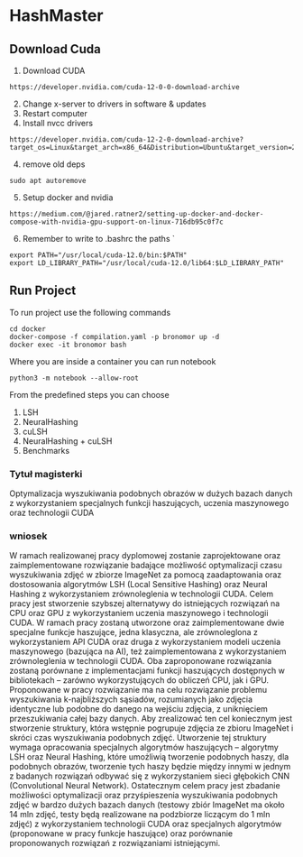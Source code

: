 # HashMaster

## Download Cuda

1. Download CUDA
```
https://developer.nvidia.com/cuda-12-0-0-download-archive
```
2. Change x-server to drivers in software & updates
3. Restart computer
3. Install nvcc drivers
```
https://developer.nvidia.com/cuda-12-2-0-download-archive?target_os=Linux&target_arch=x86_64&Distribution=Ubuntu&target_version=22.04
```
4. remove old deps
```
sudo apt autoremove
```

5. Setup docker and nvidia
```
https://medium.com/@jared.ratner2/setting-up-docker-and-docker-compose-with-nvidia-gpu-support-on-linux-716db95c0f7c
```

6. Remember to write to .bashrc the paths
`
```
export PATH="/usr/local/cuda-12.0/bin:$PATH"
export LD_LIBRARY_PATH="/usr/local/cuda-12.0/lib64:$LD_LIBRARY_PATH"
```

## Run Project

To run project use the following commands
```
cd docker
docker-compose -f compilation.yaml -p bronomor up -d
docker exec -it bronomor bash
```

Where you are inside a container you can run notebook
```
python3 -m notebook --allow-root
```

From the predefined steps you can choose
1. LSH
2. NeuralHashing
3. cuLSH
4. NeuralHashing + cuLSH
5. Benchmarks

###  Tytuł magisterki

Optymalizacja wyszukiwania podobnych obrazów w dużych bazach danych z wykorzystaniem specjalnych funkcji haszujących, uczenia maszynowego oraz technologii CUDA 

### wniosek

W ramach realizowanej pracy dyplomowej zostanie zaprojektowane oraz zaimplementowane rozwiązanie badające możliwość optymalizacji czasu wyszukiwania zdjęć w zbiorze ImageNet za pomocą zaadaptowania oraz dostosowania algorytmów LSH (Local Sensitive Hashing) oraz Neural Hashing z wykorzystaniem zrównoleglenia w technologii CUDA. Celem pracy jest stworzenie szybszej alternatywy do istniejących rozwiązań na CPU oraz GPU z wykorzystaniem uczenia maszynowego i technologii CUDA. W ramach pracy zostaną utworzone oraz zaimplementowane dwie specjalne funkcje haszujące, jedna klasyczna, ale zrównoleglona z wykorzystaniem API CUDA oraz druga z wykorzystaniem modeli uczenia maszynowego (bazująca na AI), też zaimplementowana z wykorzystaniem zrównoleglenia w technologii CUDA. Oba zaproponowane rozwiązania zostaną porównane z implementacjami funkcji haszujących dostępnych w bibliotekach – zarówno wykorzystujących do obliczeń CPU, jak i GPU. Proponowane w pracy rozwiązanie ma na celu rozwiązanie problemu wyszukiwania k-najbliższych sąsiadów, rozumianych jako zdjęcia identyczne lub podobne do danego na wejściu zdjęcia, z uniknięciem przeszukiwania całej bazy danych. Aby zrealizować ten cel koniecznym jest stworzenie struktury, która wstępnie pogrupuje zdjęcia ze zbioru ImageNet i skróci czas wyszukiwania podobnych zdjęć. Utworzenie tej struktury wymaga opracowania specjalnych algorytmów haszujących – algorytmy LSH oraz Neural Hashing, które umożliwią tworzenie podobnych haszy, dla podobnych obrazów, tworzenie tych haszy będzie między innymi w jednym z badanych rozwiązań odbywać się z wykorzystaniem sieci głębokich CNN (Convolutional Neural Network). Ostatecznym celem pracy jest zbadanie możliwości optymalizacji oraz przyśpieszenia wyszukiwania podobnych zdjęć w bardzo dużych bazach danych (testowy zbiór ImageNet ma około 14 mln zdjęć, testy będą realizowane na podzbiorze liczącym do 1 mln zdjęć) z wykorzystaniem technologii CUDA oraz specjalnych algorytmów (proponowane w pracy funkcje haszujące) oraz porównanie proponowanych rozwiązań z rozwiązaniami istniejącymi.
